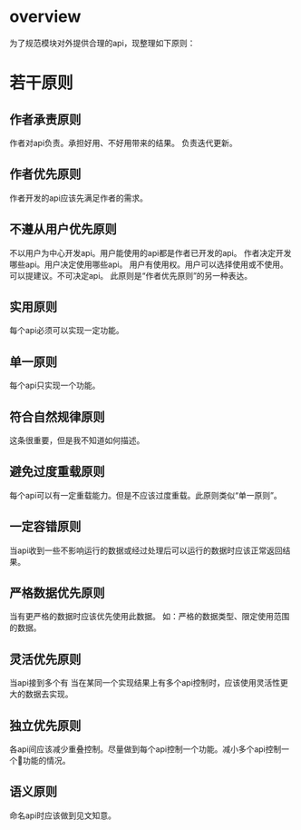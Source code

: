 # overview
为了规范模块对外提供合理的api，现整理如下原则：

# 若干原则
## 作者承责原则
作者对api负责。承担好用、不好用带来的结果。
负责迭代更新。

## 作者优先原则
作者开发的api应该先满足作者的需求。

## 不遵从用户优先原则
不以用户为中心开发api。用户能使用的api都是作者已开发的api。
作者决定开发哪些api。用户决定使用哪些api。
用户有使用权。用户可以选择使用或不使用。可以提建议。不可决定api。
此原则是“作者优先原则”的另一种表达。

## 实用原则
每个api必须可以实现一定功能。

## 单一原则
每个api只实现一个功能。

## 符合自然规律原则
这条很重要，但是我不知道如何描述。

## 避免过度重载原则
每个api可以有一定重载能力。但是不应该过度重载。此原则类似“单一原则”。

## 一定容错原则
当api收到一些不影响运行的数据或经过处理后可以运行的数据时应该正常返回结果。

## 严格数据优先原则
当有更严格的数据时应该优先使用此数据。
如：严格的数据类型、限定使用范围的数据。

## 灵活优先原则
当api接到多个有
当在某同一个实现结果上有多个api控制时，应该使用灵活性更大的数据去实现。

## 独立优先原则
各api间应该减少重叠控制。尽量做到每个api控制一个功能。减小多个api控制一个功能的情况。

## 语义原则
命名api时应该做到见文知意。
